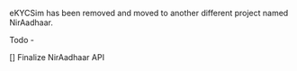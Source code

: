 eKYCSim has been removed and moved to another different project named NirAadhaar.

Todo -

[] Finalize NirAadhaar API
